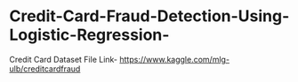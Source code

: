 # Credit-Card-Fraud-Detection-Using-Logistic-Regression-
Credit Card Dataset File Link- https://www.kaggle.com/mlg-ulb/creditcardfraud
